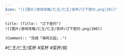 ```yaml
---
Icon: "![[图片/游戏攻略/仁王/仁王/奖杯/订下密约.png|30]]"
---
```

```ad-common-bronze-trophy
title: (Title:: "订下密约")
![[图片/游戏攻略/仁王/仁王/奖杯/订下密约.png|100]]

(Comment:: "完成「海鸣又起」.")
```

#仁王/仁王/奖杯 #奖杯 #奖杯/铜
